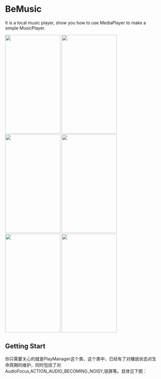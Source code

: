 # BeMusic
It is a local music player, show you how to use MediaPlayer to make a simple MusicPlayer.

<img src="https://github.com/boybeak/BeMusic/blob/master/app/play_detail.png" width="180" height="320"/>
<img src="https://github.com/boybeak/BeMusic/blob/master/app/album_list.png" width="180" height="320"/>
<img src="https://github.com/boybeak/BeMusic/blob/master/app/play_list.png" width="180" height="320"/>
<img src="https://github.com/boybeak/BeMusic/blob/master/app/play_detail_land.png" width="180" height="320"/>
<img src="https://github.com/boybeak/BeMusic/blob/master/app/album_list_land.png" width="180" height="320"/>
<img src="https://github.com/boybeak/BeMusic/blob/master/app/play_list_land.png" width="180" height="320"/>

## Getting Start
你只需要关心的就是PlayManager这个类，这个类中，已经有了对播放状态对生命周期的维护，同时包括了对AudioFocus,ACTION_AUDIO_BECOMING_NOISY,锁屏等。具体见下图：
